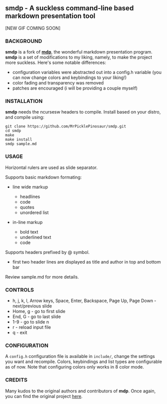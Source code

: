 
## smdp - A suckless command-line based markdown presentation tool

[NEW GIF COMING SOON]

### BACKGROUND
**smdp** is a fork of **[mdp](https://github.com/visit1985/mdp)**, the wonderful markdown presentation program. **smdp** is a set of modifications to my liking, namely, to make the project more suckless. Here's some notable differences:
- configuration variables were abstracted out into a config.h variable (you can now change colors and keybindings to your liking!)
- color fading and transparency was removed
- patches are encouraged (i will be providing a couple myself)

### INSTALLATION

**smdp** needs the ncursesw headers to compile. Install based on your distro, and compile using:

```
git clone https://github.com/MrPicklePinosaur/smdp.git
cd smdp
make
make install
smdp sample.md
```

### USAGE

Horizontal rulers are used as slide separator.

Supports basic markdown formating:

- line wide markup
    - headlines
    - code
    - quotes
    - unordered list

- in-line markup
    - bold text
    - underlined text
    - code

Supports headers prefixed by @ symbol.

- first two header lines are displayed as title and author
    in top and bottom bar

Review sample.md for more details.

### CONTROLS

- h, j, k, l, Arrow keys,
    Space, Enter, Backspace,
    Page Up, Page Down - next/previous slide
- Home, g - go to first slide
- End, G - go to last slide
- 1-9 - go to slide n
- r - reload input file
- q - exit

### CONFIGURATION

A `config.h` configuration file is available in `include/`, change the settings you want and recompile.
Colors, keybindings and list types are configurable as of now. Note that configuring colors only works in 8 color mode.

### CREDITS

Many kudos to the original authors and contributors of **mdp**. Once again, you can find the original project [here](https://github.com/visit1985/mdp).

